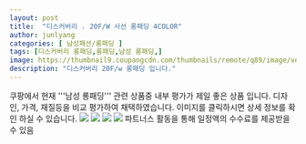 ```yaml
---
layout: post
title:  "디스커버리 . 20F/W 사선 롱패딩 4COLOR" 
author: junlyang
categories: [ 남성패션/롱패딩 ]
tags: [디스커버리 롱패딩,롱패딩,남성 롱패딩,]
image: https://thumbnail9.coupangcdn.com/thumbnails/remote/q89/image/vendor_inventory/fd15/15b4c89a997e9330d97a9d7804ec229ba1bc32327e069676b6c1c5fb1cf6.png 
description: "디스커버리 20F/w 롱패딩 입니다."
---
```

쿠팡에서 현재 '''남성 롱패딩''' 관련 상품중 내부 평가가 제일 좋은 상품 입니다. 디자인, 가격, 재질등을 비교 평가하여 채택하였습니다. 이미지를 클릭하시면 상세 정보를 확인 하실 수 있습니다.
 <a href=https://coupa.ng/bNofWc><img src=https://thumbnail9.coupangcdn.com/thumbnails/remote/q89/image/vendor_inventory/fd15/15b4c89a997e9330d97a9d7804ec229ba1bc32327e069676b6c1c5fb1cf6.png></a>
 <a href=https://coupa.ng/bNofWc><img src=https://thumbnail10.coupangcdn.com/thumbnails/remote/q89/image/vendor_inventory/7f90/fd5b6fc0cc49e3875babc8823d003e742fd74729311ac446274b29d73482.png></a>
 <a href=https://coupa.ng/bNofWc><img src=https://thumbnail8.coupangcdn.com/thumbnails/remote/q89/image/vendor_inventory/ab7b/7e43e71db1c8aa280fcc3d46c3748c32eb00b3e12c273788aa45b2f7bacb.png></a>
 <a href=https://coupa.ng/bNofWc><img src=https://thumbnail9.coupangcdn.com/thumbnails/remote/q89/image/vendor_inventory/ec3a/8e0549c7b3f9ad6e8988b56e17fb3655066f806db76910a2102f8e96ff0a.png></a>
 파트너스 활동을 통해 일정액의 수수료를 제공받을 수 있음



